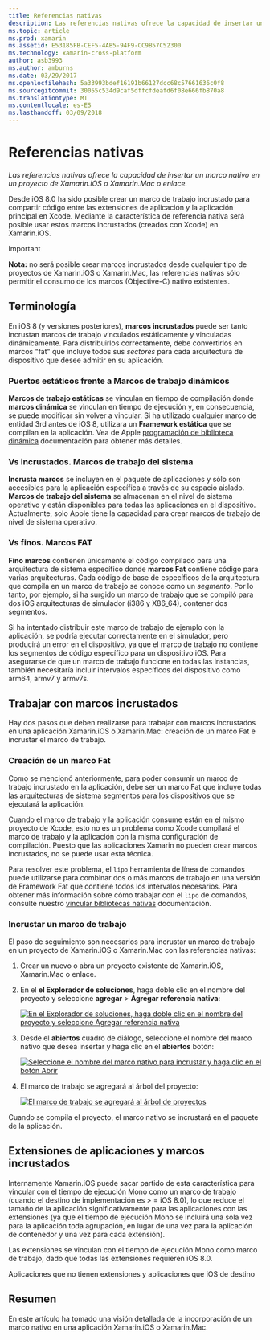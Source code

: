 ```yaml
---
title: Referencias nativas
description: Las referencias nativas ofrece la capacidad de insertar un marco nativo en un proyecto de Xamarin.iOS o Xamarin.Mac o enlace.
ms.topic: article
ms.prod: xamarin
ms.assetid: E53185FB-CEF5-4AB5-94F9-CC9B57C52300
ms.technology: xamarin-cross-platform
author: asb3993
ms.author: amburns
ms.date: 03/29/2017
ms.openlocfilehash: 5a33993bdef16191b66127dcc68c57661636c0f8
ms.sourcegitcommit: 30055c534d9caf5dffcfdeafd6f08e666fb870a8
ms.translationtype: MT
ms.contentlocale: es-ES
ms.lasthandoff: 03/09/2018
---
```

# <a name="native-references"></a>Referencias nativas

_Las referencias nativas ofrece la capacidad de insertar un marco nativo en un proyecto de Xamarin.iOS o Xamarin.Mac o enlace._


Desde iOS 8.0 ha sido posible crear un marco de trabajo incrustado para compartir código entre las extensiones de aplicación y la aplicación principal en Xcode. Mediante la característica de referencia nativa será posible usar estos marcos incrustados (creados con Xcode) en Xamarin.iOS.
 
> [!IMPORTANT]
> **Nota:** no será posible crear marcos incrustados desde cualquier tipo de proyectos de Xamarin.iOS o Xamarin.Mac, las referencias nativas sólo permitir el consumo de los marcos (Objective-C) nativo existentes.




<a name="Terminology" />

## <a name="terminology"></a>Terminología

En iOS 8 (y versiones posteriores), **marcos incrustados** puede ser tanto incrustan marcos de trabajo vinculados estáticamente y vinculadas dinámicamente. Para distribuirlos correctamente, debe convertirlos en marcos "fat" que incluye todos sus _sectores_ para cada arquitectura de dispositivo que desee admitir en su aplicación.

<a name="Static-vs-Dynamic-Frameworks" />

### <a name="static-vs-dynamic-frameworks"></a>Puertos estáticos frente a Marcos de trabajo dinámicos

**Marcos de trabajo estáticas** se vinculan en tiempo de compilación donde **marcos dinámica** se vinculan en tiempo de ejecución y, en consecuencia, se puede modificar sin volver a vincular. Si ha utilizado cualquier marco de entidad 3rd antes de iOS 8, utilizara un **Framework estática** que se compilan en la aplicación. Vea de Apple [programación de biblioteca dinámica](https://developer.apple.com/library/mac/documentation/DeveloperTools/Conceptual/DynamicLibraries/100-Articles/OverviewOfDynamicLibraries.html#//apple_ref/doc/uid/TP40001873-SW1) documentación para obtener más detalles.

<a name="Embedded-vs-System-Frameworks" />

### <a name="embedded-vs-system-frameworks"></a>Vs incrustados. Marcos de trabajo del sistema

**Incrusta marcos** se incluyen en el paquete de aplicaciones y sólo son accesibles para la aplicación específica a través de su espacio aislado. **Marcos de trabajo del sistema** se almacenan en el nivel de sistema operativo y están disponibles para todas las aplicaciones en el dispositivo. Actualmente, solo Apple tiene la capacidad para crear marcos de trabajo de nivel de sistema operativo.

<a name="Thin-vs-Fat-Frameworks" />

### <a name="thin-vs-fat-frameworks"></a>Vs finos. Marcos FAT

**Fino marcos** contienen únicamente el código compilado para una arquitectura de sistema específico donde **marcos Fat** contiene código para varias arquitecturas. Cada código de base de específicos de la arquitectura que compila en un marco de trabajo se conoce como un _segmento_. Por lo tanto, por ejemplo, si ha surgido un marco de trabajo que se compiló para dos iOS arquitecturas de simulador (i386 y X86_64), contener dos segmentos.

Si ha intentado distribuir este marco de trabajo de ejemplo con la aplicación, se podría ejecutar correctamente en el simulador, pero producirá un error en el dispositivo, ya que el marco de trabajo no contiene los segmentos de código específico para un dispositivo iOS. Para asegurarse de que un marco de trabajo funcione en todas las instancias, también necesitaría incluir intervalos específicos del dispositivo como arm64, armv7 y armv7s.

<a name="Working-with-Embedded-Frameworks" />

## <a name="working-with-embedded-frameworks"></a>Trabajar con marcos incrustados

Hay dos pasos que deben realizarse para trabajar con marcos incrustados en una aplicación Xamarin.iOS o Xamarin.Mac: creación de un marco Fat e incrustar el marco de trabajo.

<a name="Overview" />

### <a name="creating-a-fat-framework"></a>Creación de un marco Fat

Como se mencionó anteriormente, para poder consumir un marco de trabajo incrustado en la aplicación, debe ser un marco Fat que incluye todas las arquitecturas de sistema segmentos para los dispositivos que se ejecutará la aplicación.

Cuando el marco de trabajo y la aplicación consume están en el mismo proyecto de Xcode, esto no es un problema como Xcode compilará el marco de trabajo y la aplicación con la misma configuración de compilación. Puesto que las aplicaciones Xamarin no pueden crear marcos incrustados, no se puede usar esta técnica.

Para resolver este problema, el `lipo` herramienta de línea de comandos puede utilizarse para combinar dos o más marcos de trabajo en una versión de Framework Fat que contiene todos los intervalos necesarios. Para obtener más información sobre cómo trabajar con el `lipo` de comandos, consulte nuestro [vincular bibliotecas nativas](~/ios/platform/native-interop.md) documentación.

<a name="Embedding-a-Framework" />

### <a name="embedding-a-framework"></a>Incrustar un marco de trabajo

El paso de seguimiento son necesarios para incrustar un marco de trabajo en un proyecto de Xamarin.iOS o Xamarin.Mac con las referencias nativas:

1. Crear un nuevo o abra un proyecto existente de Xamarin.iOS, Xamarin.Mac o enlace.
2. En el **el Explorador de soluciones**, haga doble clic en el nombre del proyecto y seleccione **agregar** > **Agregar referencia nativa**: 

    [![](native-references-images/ref01.png "En el Explorador de soluciones, haga doble clic en el nombre del proyecto y seleccione Agregar referencia nativa")](native-references-images/ref01.png#lightbox)
3. Desde el **abiertos** cuadro de diálogo, seleccione el nombre del marco nativo que desea insertar y haga clic en el **abiertos** botón: 

    [![](native-references-images/ref02.png "Seleccione el nombre del marco nativo para incrustar y haga clic en el botón Abrir")](native-references-images/ref02.png#lightbox)
4. El marco de trabajo se agregará al árbol del proyecto: 

    [![](native-references-images/ref03.png "El marco de trabajo se agregará al árbol de proyectos")](native-references-images/ref03.png#lightbox)

Cuando se compila el proyecto, el marco nativo se incrustará en el paquete de la aplicación.

<a name="App-Extensions-and-Embedded-Frameworks" />

## <a name="app-extensions-and-embedded-frameworks"></a>Extensiones de aplicaciones y marcos incrustados

Internamente Xamarin.iOS puede sacar partido de esta característica para vincular con el tiempo de ejecución Mono como un marco de trabajo (cuando el destino de implementación es > = iOS 8.0), lo que reduce el tamaño de la aplicación significativamente para las aplicaciones con las extensiones (ya que el tiempo de ejecución Mono se incluirá una sola vez para la aplicación toda agrupación, en lugar de una vez para la aplicación de contenedor y una vez para cada extensión).

Las extensiones se vinculan con el tiempo de ejecución Mono como marco de trabajo, dado que todas las extensiones requieren iOS 8.0.

Aplicaciones que no tienen extensiones y aplicaciones que iOS de destino 

<a name="Summary" />

## <a name="summary"></a>Resumen

En este artículo ha tomado una visión detallada de la incorporación de un marco nativo en una aplicación Xamarin.iOS o Xamarin.Mac.

